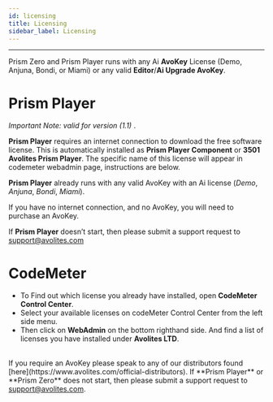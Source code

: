 ```yaml
---
id: licensing
title: Licensing
sidebar_label: Licensing
---
```


---

Prism Zero and Prism Player runs with any Ai **AvoKey** License (Demo, Anjuna, Bondi, or Miami) or any valid **Editor**/**Ai Upgrade AvoKey**. 

# Prism Player

_Important Note: valid for version (1.1)_
. 

**Prism Player** requires an internet connection to download the free software license. This is automatically installed as **Prism Player Component** or **3501 Avolites Prism Player**. The specific name of this license will appear in codemeter webadmin page, instructions are below.

**Prism Player** already runs with any valid AvoKey with an Ai license (_Demo_, _Anjuna_, _Bondi_, _Miami_).

If you have no internet connection, and no AvoKey, you will need to purchase an AvoKey.

If **Prism Player** doesn’t start, then please submit a support request to <a href="mailto:support@avolites.com?subject=Prism%20Zero:">support@avolites.com</a>

# CodeMeter

- To Find out which license you already have installed, open **CodeMeter Control Center**.
- Select your available licenses on codeMeter Control Center from the left side menu.
- Then click on **WebAdmin** on the bottom righthand side. And find a list of licenses you have installed under **Avolites LTD**.

<br/>
If you require an AvoKey please speak to any of our distributors found [here](https://www.avolites.com/official-distributors). If **Prism Player** or **Prism Zero** does not start, then please submit a support request to  <a href="mailto:support@avolites.com?subject=Prism%20Zero:">support@avolites.com</a>. 